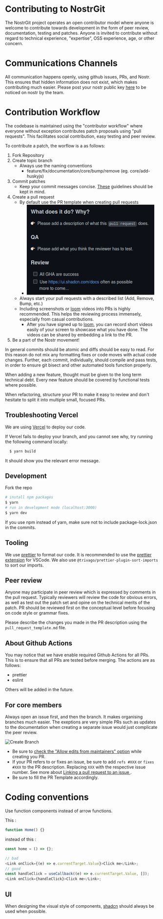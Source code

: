 # Contributing to NostrGit

The NostrGit project operates an open contributor model where anyone is welcome to contribute towards development in the form of peer review, documentation, testing and patches.
Anyone is invited to contribute without regard to technical experience, "expertise", OSS experience, age, or other concern.

# Communications Channels

All communication happens openly, using github issues, PRs, and Nostr. This ensures that hidden information does not exist, which makes contributing much easier. Please post your nostr public key [here](https://github.com/NostrGit/NostrGit/issues/19) to be noticed on nostr by the team.

# Contribution Workflow

The codebase is maintained using the "contributor workflow" where everyone without exception contributes patch proposals using "pull requests". This facilitates social contribution, easy testing and peer review.

To contribute a patch, the worflow is a as follows:

1. Fork Repository
2. Create topic branch
   - Always use the naming conventions
     - feature/fix/documentation/core/bump/remove (eg. core/add-huskyjs)
3. Commit patches
   - Keep your commit messages concise. [These](https://chris.beams.io/posts/git-commit/) guidelines should be kept in mind.
4. Create a pull request
   - By default use the PR template when creating pull requests
     - ![PR template](https://github.com/NostrGit/NostrGit/blob/main/documentation/resources/pr_template.png)
   - Always start your pull requests with a described list (Add, Remove, Bump, etc.)
   - Including screenshots or [loom](https://www.loom.com/) videos into PRs is highly recommended. This helps the reviewing process immensely, especially from casual contributions.
     - After you have signed up to [loom](https://www.loom.com/), you can record short videos easily of your screen to showcase what you have done. The videos can be shared by embedding a link to the PR.
5. Be a part of the Nostr movement!

In general commits should be atomic and diffs should be easy to read. For this reason do not mix any formatting fixes or code moves with actual code changes. Further, each commit, individually, should compile and pass tests, in order to ensure git bisect and other automated tools function properly.

When adding a new feature, thought must be given to the long term technical debt. Every new feature should be covered by functional tests where possible.

When refactoring, structure your PR to make it easy to review and don't hesitate to split it into multiple small, focused PRs.

## Troubleshooting Vercel

We are using [Vercel](https://vercel.com/) to deploy our code.

If Vercel fails to deploy your branch, and you cannot see why, try running the following command locally:
```bash
  $ yarn build
```
It should show you the relevant error message.

## Development

Fork the repo

```bash
# install npm packages
$ yarn
# run in development mode (localhost:3000)
$ yarn dev
```

If you use npm instead of yarn, make sure not to include package-lock.json in the commits.

## Tooling

We use [prettier](https://prettier.io/) to format our code. It is recommended to use the [prettier extension](https://marketplace.visualstudio.com/items?itemName=esbenp.prettier-vscode) for VSCode. We also use `@trivago/prettier-plugin-sort-imports` to sort our imports.

## Peer review

Anyone may participate in peer review which is expressed by comments in the pull request. Typically reviewers will review the code for obvious errors, as well as test out the patch set and opine on the technical merits of the patch. PR should be reviewed first on the conceptual level before focusing on code style or grammar fixes.

Please describe the changes you made in the PR description using the `pull_request_template.md` file.

## About Github Actions

You may notice that we have enable required Github Actions for all PRs. This is to ensure that all PRs are tested before merging. The actions are as follows:

- prettier
- eslint

Others will be added in the future.

## For core members

Always open an issue first, and then the branch. It makes organising branches much easier. The exeptions are very simple PRs such as updates to the documentation when creating a separate issue would just complicate the peer review.

<img src="https://user-images.githubusercontent.com/8019099/222988401-6528471b-8490-4ddf-b54c-4e8b7675a6a8.jpg" alt="Create Branch" width="450px" height="auto" />

- Be sure to [check the "Allow edits from maintainers" option](https://docs.github.com/en/pull-requests/collaborating-with-pull-requests/working-with-forks/allowing-changes-to-a-pull-request-branch-created-from-a-fork) while creating you PR.
- If your PR refers to or fixes an issue, be sure to add `refs #XXX` or `fixes #XXX` to the PR description. Replacing `XXX` with the respective issue number. See more about [Linking a pull request to an issue
  ](https://docs.github.com/en/issues/tracking-your-work-with-issues/linking-a-pull-request-to-an-issue).
- Be sure to fill the PR Template accordingly.

# Coding conventions

Use function components instead of arrow functions.

This :

```javascript
function Home() {}
```

instead of this :

```javascript
const home = () => {};
```

```javascript
// bad
<Link onClick={(e) => e.currentTarget.Value}>Click me</Link>;
// good
const handleClick = useCallback((e) => e.currentTarget.Value, []);
<Link onClick={handleClick}>Click me</Link>;
```

## UI

When designing the visual style of components, [shadcn](https://ui.shadcn.com/) should always be used when possible.
